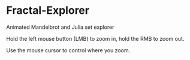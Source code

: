 # Fractal-Explorer
Animated Mandelbrot and Julia set explorer

Hold the left mouse button (LMB) to zoom in, hold the RMB to zoom out.

Use the mouse cursor to control where you zoom.


